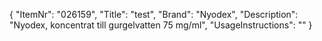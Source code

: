 {
  "ItemNr": "026159",
  "Title": "test",
  "Brand": "Nyodex",
  "Description": "Nyodex, koncentrat till gurgelvatten 75 mg/ml",
  "UsageInstructions": ""
}